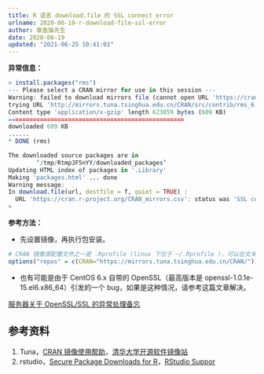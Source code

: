 ```yaml
---
title: R 语言 download.file 的 SSL connect error
urlname: 2020-06-19-r-download-file-ssl-error
author: 章鱼猫先生
date: 2020-06-19
updated: "2021-06-25 10:41:01"
---
```


**异常信息：**

```r
> install.packages("rms")
--- Please select a CRAN mirror for use in this session ---
Warning: failed to download mirrors file (cannot open URL 'https://cran.r-project.org/CRAN_mirrors.csv'); using local file '/Bioinfo/Pipeline/SoftWare/R/R-3.6.1/lib64/R/doc/CRAN_mirrors.csv'
trying URL 'http://mirrors.tuna.tsinghua.edu.cn/CRAN/src/contrib/rms_6.0-0.tar.gz'
Content type 'application/x-gzip' length 623859 bytes (609 KB)
==================================================
downloaded 609 KB
......
* DONE (rms)

The downloaded source packages are in
        ‘/tmp/RtmpJF5nYY/downloaded_packages’
Updating HTML index of packages in '.Library'
Making 'packages.html' ... done
Warning message:
In download.file(url, destfile = f, quiet = TRUE) :
  URL 'https://cran.r-project.org/CRAN_mirrors.csv': status was 'SSL connect error'
>
```

**参考方法：**

- 先设置镜像，再执行包安装。

```r
# CRAN 镜像源配置文件之一是 .Rprofile (linux 下位于 ~/.Rprofile )，可以在文末添加如下语句:
options("repos" = c(CRAN="https://mirrors.tuna.tsinghua.edu.cn/CRAN/"))
```

- 也有可能是由于 CentOS 6.x 自带的 OpenSSL（最高版本是 openssl-1.0.1e-15.el6.x86_64）引发的一个 bug，如果是这种情况，请参考这篇文章解决。

[服务器关于 OpenSSL/SSL 的异常处理备忘](https://www.yuque.com/shenweiyan/cookbook/ssl-issues?view=doc_embed)

## 参考资料

1.  Tuna，[CRAN 镜像使用帮助](https://mirrors.tuna.tsinghua.edu.cn/help/CRAN/)，[清华大学开源软件镜像站](https://mirrors.tuna.tsinghua.edu.cn/)
2.  rstudio，[Secure Package Downloads for R](https://support.rstudio.com/hc/en-us/articles/206827897-Secure-Package-Downloads-for-R)，[RStudio Suppor](https://support.rstudio.com/hc/en-us)
